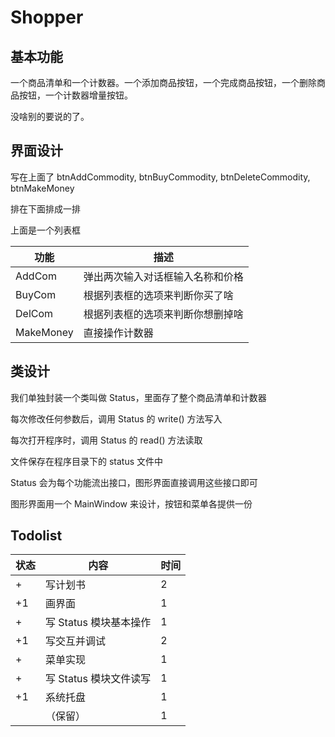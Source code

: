 # Shopper

## 基本功能

一个商品清单和一个计数器。一个添加商品按钮，一个完成商品按钮，一个删除商品按钮，一个计数器增量按钮。

没啥别的要说的了。

## 界面设计

写在上面了 btnAddCommodity, btnBuyCommodity, btnDeleteCommodity, btnMakeMoney

排在下面排成一排

上面是一个列表框

| 功能      | 描述                             |
| --------- | -------------------------------- |
| AddCom    | 弹出两次输入对话框输入名称和价格 |
| BuyCom    | 根据列表框的选项来判断你买了啥   |
| DelCom    | 根据列表框的选项来判断你想删掉啥 |
| MakeMoney | 直接操作计数器                   |

## 类设计

我们单独封装一个类叫做 Status，里面存了整个商品清单和计数器

每次修改任何参数后，调用 Status 的 write() 方法写入

每次打开程序时，调用 Status 的 read() 方法读取

文件保存在程序目录下的 status 文件中

Status 会为每个功能流出接口，图形界面直接调用这些接口即可

图形界面用一个 MainWindow 来设计，按钮和菜单各提供一份

## Todolist

| 状态 | 内容                   | 时间 |
| ---- | ---------------------- | ---- |
| +    | 写计划书               | 2    |
| +1   | 画界面                 | 1    |
| +    | 写 Status 模块基本操作 | 1    |
| +1   | 写交互并调试           | 2    |
| +    | 菜单实现               | 1    |
| +    | 写 Status 模块文件读写 | 1    |
| +1   | 系统托盘               | 1    |
|      | （保留）               | 1    |

